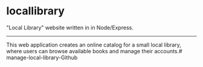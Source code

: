 # locallibrary

"Local Library" website written in in Node/Express.

---

This web application creates an online catalog for a small local library, where users can browse available books and manage their accounts.# manage-local-library-Github
